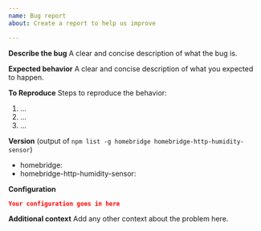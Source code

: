 ```yaml
---
name: Bug report
about: Create a report to help us improve

---
```


**Describe the bug**
A clear and concise description of what the bug is.

**Expected behavior**
A clear and concise description of what you expected to happen.

**To Reproduce**
Steps to reproduce the behavior:
1. ...
2. ...
3. ...

**Version** (output of `npm list -g homebridge homebridge-http-humidity-sensor`)
 - homebridge: 
 - homebridge-http-humidity-sensor: 

**Configuration**
```json
Your configuration goes in here
```

**Additional context**
Add any other context about the problem here.
